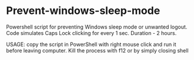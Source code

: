 # Prevent-windows-sleep-mode

Powershell script for preventing Windows sleep mode or unwanted logout. Code simulates Caps Lock clicking for every 1 sec. Duration - 2 hours. 

USAGE: copy the script in PowerShell with right mouse click and run it before leaving computer. Kill the process with f12 or by simply closing shell
